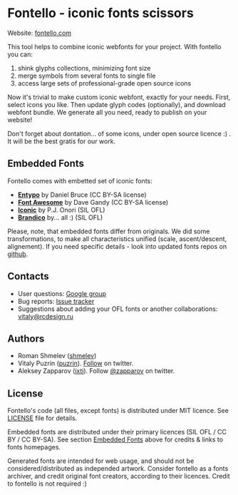 Fontello - iconic fonts scissors
================================

Website: [fontello.com](http://fontello.com/)

This tool helps to combine iconic webfonts for your project. With fontello you can:

1. shink glyphs collections, minimizing font size
2. merge symbols from several fonts to single file
3. access large sets of professional-grade open source icons

Now it's trivial to make custom iconic webfont, exactly for your needs.
First, select icons you like. Then update glyph codes (optionally), and
download webfont bundle. We generate all you need, ready to publish on your
website!

Don't forget about dontation... of some icons, under open source licence :) .
It will be the best gratis for our work.


## Embedded Fonts <a name="embedded"></a>

Fontello comes with embetted set of iconic fonts:

- [__Entypo__](http://www.entypo.com/) by Daniel Bruce (CC BY-SA license)
- [__Font Awesome__](http://fortawesome.github.com/Font-Awesome//) by Dave Gandy (CC BY-SA license)
- [__Iconic__](https://github.com/somerandomdude/Iconic) by P.J. Onori (SIL OFL)
- [__Brandico__](https://github.com/fontello/brandico.font) by... all :) (SIL OFL)

Please, note, that embedded fonts differ from originals. We did some
transformations, to make all characteristics unified (scale, ascent/descent,
alignement). If you need specific details - look into updated fonts repos
on [github](https://github.com/fontello/).


## Contacts

- User questions: [Google group](https://groups.google.com/group/fontomas-project/)
- Bug reports: [Issue tracker](https://github.com/nodeca/fontomas/issues)
- Suggestions about adding your OFL fonts or another collaborations: vitaly@rcdesign.ru


## Authors

- Roman Shmelev ([shmelev](https://github.com/shmelev))
- Vitaly Puzrin ([puzrin](https://github.com/puzrin)).
  [Follow](https://twitter.com/puzrin) on twitter.
- Aleksey Zapparov ([ixti](https://github.com/ixti)).
  Follow [@zapparov](https://twitter.com/zapparov) on twitter.


## License

Fontello's code (all files, except fonts) is distributed under MIT licence. See
[LICENSE](https://github.com/fontello/fontello/blob/master/LICENSE) file for details.

Embedded fonts are distributed under their primary licences (SIL OFL / CC BY / CC BY-SA).
See section [Embedded Fonts](#embedded) above for credits & links to fonts homepages.

Generated fonts are intended for web usage, and should not be
considered/distributed as independed artwork. Consider fontello as a
fonts archiver, and credit original font creators, according to their licences.
Credit to fontello is not required :)
